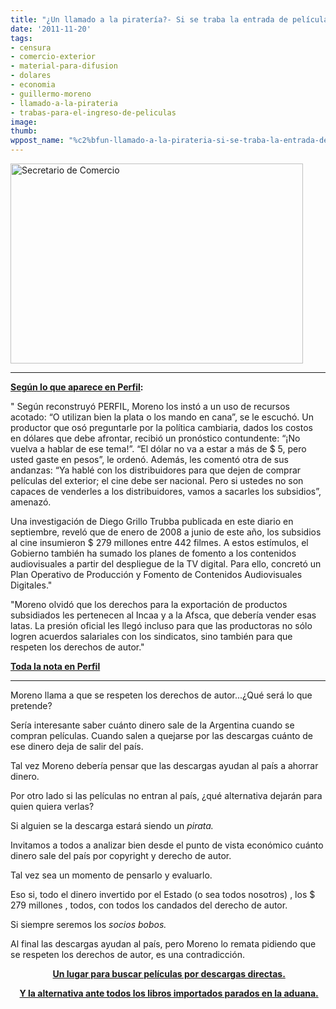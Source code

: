 ```yaml
---
title: "¿Un llamado a la piratería?- Si se traba la entrada de películas extranjeras"
date: '2011-11-20'
tags:
- censura
- comercio-exterior
- material-para-difusion
- dolares
- economia
- guillermo-moreno
- llamado-a-la-pirateria
- trabas-para-el-ingreso-de-peliculas
image: 
thumb: 
wppost_name: "%c2%bfun-llamado-a-la-pirateria-si-se-traba-la-entrada-de-peliculas-extranjeras"
---
```


<a href="https://partidopirata.com.ar/wp-content/uploads/2011/11/moreno.jpg"><img class="size-full wp-image-2360" title="Guillermo Moreno" src="https://partidopirata.com.ar/wp-content/uploads/2011/11/moreno.jpg" alt="Secretario de Comercio" width="468" height="320" /></a>


<hr />

<strong><a href="http://www.perfil.com/ediciones/2011/11/edicion_627/contenidos/noticia_0049.html" target="_blank">Según lo que aparece en Perfil</a>:</strong>

" Según reconstruyó PERFIL, Moreno los instó a un uso de recursos acotado: “O utilizan bien la plata o los mando en cana”, se le escuchó. Un productor que osó preguntarle por la política cambiaria, dados los costos en dólares que debe afrontar, recibió un pronóstico contundente: “¡No vuelva a hablar de ese tema!”. “El dólar no va a estar a más de $ 5, pero usted gaste en pesos”, le ordenó. Además, les comentó otra de sus andanzas: “Ya hablé con los distribuidores para que dejen de comprar películas del exterior; el cine debe ser nacional. Pero si ustedes no son capaces de venderles a los distribuidores, vamos a sacarles los subsidios”, amenazó.

Una investigación de Diego Grillo Trubba publicada en este diario en septiembre, reveló que de enero de 2008 a junio de este año, los subsidios al cine insumieron $ 279 millones entre 442 filmes. A estos estímulos, el Gobierno también ha sumado los planes de fomento a los contenidos audiovisuales a partir del despliegue de la TV digital. Para ello, concretó un Plan Operativo de Producción y Fomento de Contenidos Audiovisuales Digitales."

"Moreno olvidó que los derechos para la exportación de productos subsidiados les pertenecen al Incaa y a la Afsca, que debería vender esas latas. La presión oficial les llegó incluso para que las productoras no sólo logren acuerdos salariales con los sindicatos, sino también para que respeten los derechos de autor."

<strong></strong><strong><a href="http://www.perfil.com/ediciones/2011/11/edicion_627/contenidos/noticia_0049.html" target="_blank">Toda la nota en Perfil</a></strong>

<hr />

Moreno llama a que se respeten los derechos de autor...¿Qué será lo que pretende?

Sería interesante saber cuánto dinero sale de la Argentina cuando se compran películas. Cuando salen a quejarse por las descargas cuánto de ese dinero deja de salir del país.

Tal vez Moreno debería pensar que las descargas ayudan al país a ahorrar dinero.

Por otro lado si las películas no entran al país, ¿qué alternativa dejarán para quien quiera verlas?

Si alguien se la descarga estará siendo un <em>pirata.</em>

Invitamos a todos a analizar bien desde el punto de vista económico cuánto dinero sale del país por copyright y derecho de autor.

Tal vez sea un momento de pensarlo y evaluarlo.

Eso si, todo el dinero invertido por el Estado (o sea todos nosotros) , los $ 279 millones , todos, con todos los candados del derecho de autor.

Si siempre seremos los <em>socios bobos.</em>

Al final las descargas ayudan al país, pero Moreno lo remata pidiendo que se respeten los derechos de autor, es una contradicción.
<p style="text-align: center;"><strong> <a href="http://www.google.com/coop/cse?cx=015744699536747119104%3A6nr3z4bkd0g" target="_blank">Un lugar para buscar películas por descargas directas.</a></strong></p>
<p style="text-align: center;"><strong> <a href="https://partidopirata.com.ar/2195/si-la-editorial-no-consigue-exportar-lo-que-importa-solucion-biblioteca-virtual">Y la alternativa ante todos los libros importados parados en la aduana.</a></strong></p>
